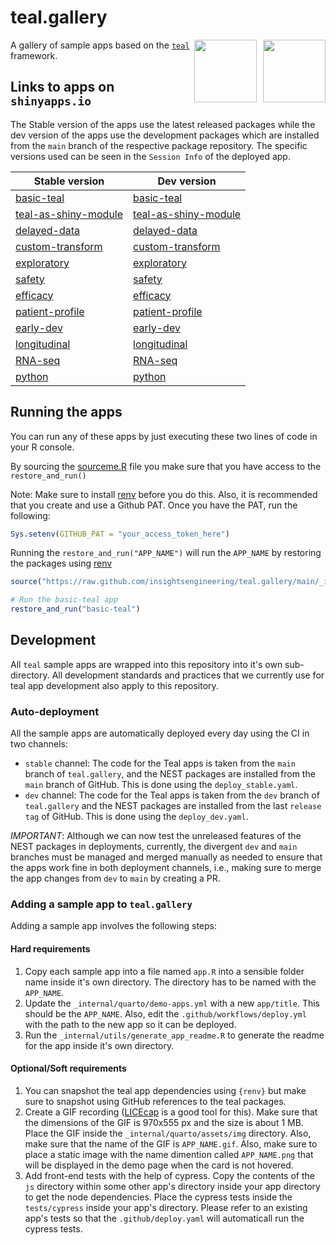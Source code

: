 # teal.gallery

<a href="https://github.com/insightsengineering/teal" target="_blank">
  <img align="right" width=auto height="100" src="https://raw.githubusercontent.com/insightsengineering/hex-stickers/main/PNG/teal.png" style="margin-left:10px;">
</a>
<a href="https://github.com/insightsengineering/teal.gallery" target="_blank">
  <img align="right" width=auto height="100" src="https://raw.githubusercontent.com/insightsengineering/hex-stickers/main/PNG/teal.gallery.png">
</a>

A gallery of sample apps based on the [`teal`](https://github.com/insightsengineering/teal) framework.

## Links to apps on `shinyapps.io`

The Stable version of the apps use the latest released packages while the dev version of the apps use the development packages which are installed from the `main` branch of the respective package repository. The specific versions used can be seen in the `Session Info` of the deployed app.

| Stable version                                                                           | Dev version                                                                           |
| ---------------------------------------------------------------------------------------- | ------------------------------------------------------------------------------------- |
| [basic-teal](https://rinpharma.shinyapps.io/NEST_basic-teal_stable/)                     | [basic-teal](https://rinpharma.shinyapps.io/NEST_basic-teal_dev/)                     |
| [teal-as-shiny-module](https://rinpharma.shinyapps.io/NEST_teal-as-shiny-module_stable/) | [teal-as-shiny-module](https://rinpharma.shinyapps.io/NEST_teal-as-shiny-module_dev/) |
| [delayed-data](https://rinpharma.shinyapps.io/NEST_delayed-data_stable/)                 | [delayed-data](https://rinpharma.shinyapps.io/NEST_delayed-data_dev/)                 |
| [custom-transform](https://rinpharma.shinyapps.io/NEST_custom-transform_stable/)         | [custom-transform](https://rinpharma.shinyapps.io/NEST_custom-transform_dev/)         |
| [exploratory](https://rinpharma.shinyapps.io/NEST_exploratory_stable/)                   | [exploratory](https://rinpharma.shinyapps.io/NEST_exploratory_dev/)                   |
| [safety](https://rinpharma.shinyapps.io/NEST_safety_stable/)                             | [safety](https://rinpharma.shinyapps.io/NEST_safety_dev/)                             |
| [efficacy](https://rinpharma.shinyapps.io/NEST_efficacy_stable/)                         | [efficacy](https://rinpharma.shinyapps.io/NEST_efficacy_dev/)                         |
| [patient-profile](https://rinpharma.shinyapps.io/NEST_patient-profile_stable/)           | [patient-profile](https://rinpharma.shinyapps.io/NEST_patient-profile_dev/)           |
| [early-dev](https://rinpharma.shinyapps.io/NEST_early-dev_stable/)                       | [early-dev](https://rinpharma.shinyapps.io/NEST_early-dev_dev/)                       |
| [longitudinal](https://rinpharma.shinyapps.io/NEST_longitudinal_stable/)                 | [longitudinal](https://rinpharma.shinyapps.io/NEST_longitudinal_dev/)                 |
| [RNA-seq](https://rinpharma.shinyapps.io/NEST_RNA-seq_stable/)                           | [RNA-seq](https://rinpharma.shinyapps.io/NEST_RNA-seq_dev/)                           |
| [python](https://rinpharma.shinyapps.io/NEST_python_stable/)                             | [python](https://rinpharma.shinyapps.io/NEST_python_dev/)                             |

## Running the apps

You can run any of these apps by just executing these two lines of code in your R console.

By sourcing the [sourceme.R](https://github.com/insightsengineering/teal.gallery/blob/main/utils/sourceme.R) file you make sure that you have access to the `restore_and_run()`

Note: Make sure to install [renv](https://rstudio.github.io/renv/index.html) before you do this. Also, it is recommended that you create and use a Github PAT. Once you have the PAT, run the following:

```R
Sys.setenv(GITHUB_PAT = "your_access_token_here")
```

Running the `restore_and_run("APP_NAME")` will run the `APP_NAME` by restoring the packages using [renv](https://rstudio.github.io/renv/)

```R
source("https://raw.github.com/insightsengineering/teal.gallery/main/_internal/utils/sourceme.R")

# Run the basic-teal app
restore_and_run("basic-teal")
```

## Development

All `teal` sample apps are wrapped into this repository into it's own sub-directory. All development standards and practices that we currently use for teal app development also apply to this repository.

### Auto-deployment

All the sample apps are automatically deployed every day using the CI in two channels:

- `stable` channel: The code for the Teal apps is taken from the `main` branch of `teal.gallery`, and the NEST packages are installed from the `main` branch of GitHub. This is done using the `deploy_stable.yaml`.
- `dev` channel: The code for the Teal apps is taken from the `dev` branch of `teal.gallery` and the NEST packages are installed from the last `release tag` of GitHub. This is done using the `deploy_dev.yaml`.

_IMPORTANT_: Although we can now test the unreleased features of the NEST packages in deployments, currently, the divergent `dev` and `main` branches must be managed and merged manually as needed to ensure that the apps work fine in both deployment channels, i.e., making sure to merge the app changes from `dev` to `main` by creating a PR.

### Adding a sample app to `teal.gallery`

Adding a sample app involves the following steps:

#### Hard requirements

1. Copy each sample app into a file named `app.R` into a sensible folder name inside it's own directory. The directory has to be named with the `APP_NAME`.
2. Update the `_internal/quarto/demo-apps.yml` with a new `app/title`. This should be the `APP_NAME`. Also, edit the `.github/workflows/deploy.yml` with the path to the new app so it can be deployed.
3. Run the `_internal/utils/generate_app_readme.R` to generate the readme for the app inside it's own directory.

#### Optional/Soft requirements

1. You can snapshot the teal app dependencies using `{renv}` but make sure to snapshot using GitHub references to the teal packages.
2. Create a GIF recording ([LICEcap](https://www.cockos.com/licecap/) is a good tool for this). Make sure that the dimensions of the GIF is 970x555 px and the size is about 1 MB. Place the GIF inside the `_internal/quarto/assets/img` directory. Also, make sure that the name of the GIF is `APP_NAME.gif`. Also, make sure to place a static image with the name dimention called `APP_NAME.png` that will be displayed in the demo page when the card is not hovered.
3. Add front-end tests with the help of cypress. Copy the contents of the `js` directory within some other app's directory inside your app directory to get the node dependencies. Place the cypress tests inside the `tests/cypress` inside your app's directory. Please refer to an existing app's tests so that the `.github/deploy.yaml` will automaticall run the cypress tests.
